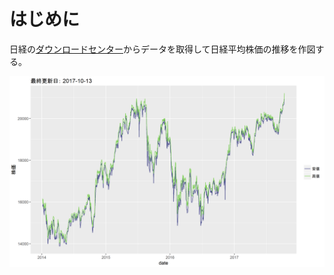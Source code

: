 # はじめに

日経の[ダウンロードセンター](https://indexes.nikkei.co.jp/nkave/index?type=download)からデータを取得して日経平均株価の推移を作図する。

![日経平均株価](nikkei_stock.png)
